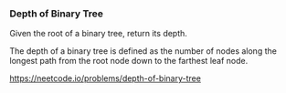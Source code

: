 ### Depth of Binary Tree
Given the root of a binary tree, return its depth.

The depth of a binary tree is defined as the number of nodes along the longest path from the root node down to the farthest leaf node.

https://neetcode.io/problems/depth-of-binary-tree